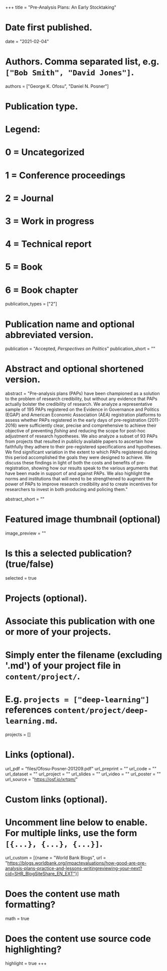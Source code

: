 +++
title = "Pre-Analysis Plans: An Early Stocktaking"

# Date first published.
date = "2021-02-04"

# Authors. Comma separated list, e.g. `["Bob Smith", "David Jones"]`.
authors = ["George K. Ofosu", "Daniel N. Posner"]

# Publication type.
# Legend:
# 0 = Uncategorized
# 1 = Conference proceedings
# 2 = Journal
# 3 = Work in progress
# 4 = Technical report
# 5 = Book
# 6 = Book chapter
publication_types = ["2"]

# Publication name and optional abbreviated version.
publication = "Accepted, *Perspectives on Politics*"
publication_short = ""

# Abstract and optional shortened version.

abstract = "Pre-analysis plans (PAPs) have been championed as a solution to the problem of research credibility, but without any evidence that PAPs actually bolster the credibility of research. We analyze a representative sample of 195 PAPs registered on the Evidence in Governance and Politics (EGAP) and American Economic Association (AEA) registration platforms to assess whether PAPs registered in the early days of pre-registration (2011-2016) were sufficiently clear, precise and comprehensive to achieve their objective of preventing *fishing* and reducing the scope for post-hoc adjustment of research hypotheses. We also analyze a subset of 93 PAPs from projects that resulted in publicly available papers to ascertain how faithfully they adhere to their pre-registered specifications and hypotheses. We find significant variation in the extent to which PAPs registered during this period accomplished the goals they were designed to achieve. We discuss these findings in light of both the costs and benefits of pre-registration, showing how our results speak to the various arguments that have been made in support of and against PAPs.  We also highlight the norms and institutions that will need to be strengthened to augment the power of PAPs to improve research credibility and to create incentives for researchers to invest in both producing and policing them."

abstract_short = ""

# Featured image thumbnail (optional)
image_preview = ""

# Is this a selected publication? (true/false)
selected = true

# Projects (optional).
#   Associate this publication with one or more of your projects.
#   Simply enter the filename (excluding '.md') of your project file in `content/project/`.
#   E.g. `projects = ["deep-learning"]` references `content/project/deep-learning.md`.
projects = []

# Links (optional).
url_pdf = "files/Ofosu-Posner-201209.pdf"
url_preprint = ""
url_code = ""
url_dataset = ""
url_project = ""
url_slides = ""
url_video = ""
url_poster = ""
url_source = "https://osf.io/xrtqm/"

# Custom links (optional).
#   Uncomment line below to enable. For multiple links, use the form `[{...}, {...}, {...}]`.
url_custom = [{name = "World Bank Blogs", url = "https://blogs.worldbank.org/impactevaluations/how-good-are-pre-analysis-plans-practice-and-lessons-writingreviewing-your-next?cid=SHR_BlogSiteShare_EN_EXT"}]

# Does the content use math formatting?
math = true

# Does the content use source code highlighting?
highlight = true
+++
